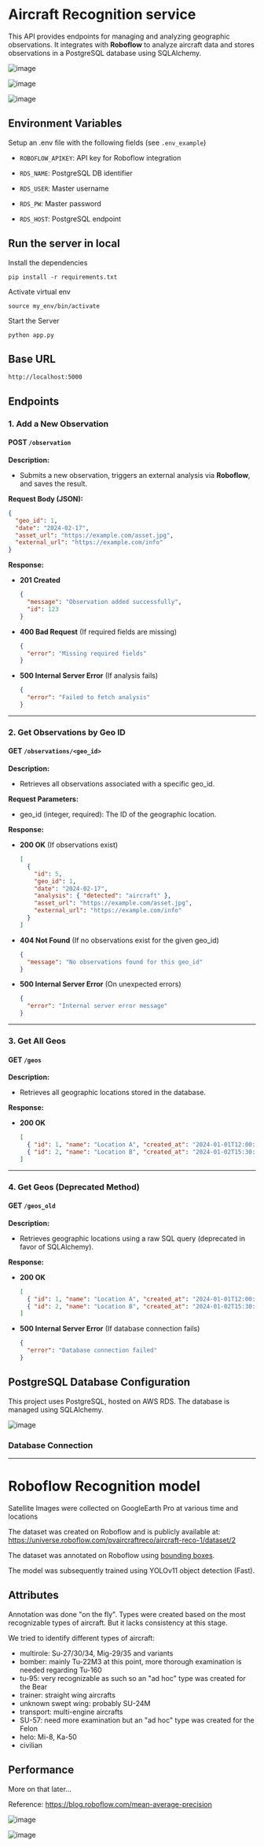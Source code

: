 # Aircraft Recognition service

This API provides endpoints for managing and analyzing geographic observations. It integrates with **Roboflow** to analyze aircraft data and stores observations in a PostgreSQL database using SQLAlchemy.

![image](https://github.com/user-attachments/assets/3b5d9249-2d14-427b-bd5d-7e60c986b811)

![image](https://github.com/user-attachments/assets/a0b8a8b8-d42e-4591-91f3-02d8b0a837f8)

![image](https://github.com/user-attachments/assets/d2d7e6fe-899f-4b1a-97e6-e2754d9b8592)



## Environment Variables

Setup an .env file with the following fields (see `.env_example`)

- `ROBOFLOW_APIKEY`: API key for Roboflow integration

- `RDS_NAME`: PostgreSQL DB identifier
- `RDS_USER`: Master username
- `RDS_PW`: Master password
- `RDS_HOST`: PostgreSQL endpoint

## Run the server in local

Install the dependencies

```
pip install -r requirements.txt

```

Activate virtual env

```
source my_env/bin/activate

```

Start the Server

```
python app.py

```

## Base URL

```
http://localhost:5000
```

## Endpoints

### 1. Add a New Observation

#### **POST** `/observation`

**Description:**

- Submits a new observation, triggers an external analysis via **Roboflow**, and saves the result.

**Request Body (JSON):**

```json
{
  "geo_id": 1,
  "date": "2024-02-17",
  "asset_url": "https://example.com/asset.jpg",
  "external_url": "https://example.com/info"
}
```

**Response:**

- **201 Created**
  ```json
  {
    "message": "Observation added successfully",
    "id": 123
  }
  ```
- **400 Bad Request** (If required fields are missing)
  ```json
  {
    "error": "Missing required fields"
  }
  ```
- **500 Internal Server Error** (If analysis fails)
  ```json
  {
    "error": "Failed to fetch analysis"
  }
  ```

---

### 2. Get Observations by Geo ID

#### **GET** `/observations/<geo_id>`

**Description:**

- Retrieves all observations associated with a specific geo_id.

**Request Parameters:**

- geo_id (integer, required): The ID of the geographic location.

**Response:**

- **200 OK** (If observations exist)

  ```json
  [
    {
      "id": 5,
      "geo_id": 1,
      "date": "2024-02-17",
      "analysis": { "detected": "aircraft" },
      "asset_url": "https://example.com/asset.jpg",
      "external_url": "https://example.com/info"
    }
  ]
  ```

- **404 Not Found** (If no observations exist for the given geo_id)

  ```json
  {
    "message": "No observations found for this geo_id"
  }
  ```

- **500 Internal Server Error** (On unexpected errors)
  ```json
  {
    "error": "Internal server error message"
  }
  ```

---

### 3. Get All Geos

#### **GET** `/geos`

**Description:**

- Retrieves all geographic locations stored in the database.

**Response:**

- **200 OK**
  ```json
  [
    { "id": 1, "name": "Location A", "created_at": "2024-01-01T12:00:00" },
    { "id": 2, "name": "Location B", "created_at": "2024-01-02T15:30:00" }
  ]
  ```

---

### 4. Get Geos (Deprecated Method)

#### **GET** `/geos_old`

**Description:**

- Retrieves geographic locations using a raw SQL query (deprecated in favor of SQLAlchemy).

**Response:**

- **200 OK**
  ```json
  [
    { "id": 1, "name": "Location A", "created_at": "2024-01-01T12:00:00" },
    { "id": 2, "name": "Location B", "created_at": "2024-01-02T15:30:00" }
  ]
  ```
- **500 Internal Server Error** (If database connection fails)
  ```json
  {
    "error": "Database connection failed"
  }
  ```

## PostgreSQL Database Configuration

This project uses PostgreSQL, hosted on AWS RDS. The database is managed using SQLAlchemy.

![image](https://github.com/user-attachments/assets/98f0299e-af71-4915-a20d-5f1b21c4f309)


### Database Connection

---

# Roboflow Recognition model

Satellite Images were collected on GoogleEarth Pro at various time and locations

The dataset was created on Roboflow and is publicly available at: https://universe.roboflow.com/pvaircraftreco/aircraft-reco-1/dataset/2

The dataset was annotated on Roboflow using [bounding boxes](https://docs.roboflow.com/annotate/annotation-tools#bounding-boxes-vs.-polygons).

The model was subsequently trained using YOLOv11 object detection (Fast).

## Attributes

Annotation was done "on the fly". Types were created based on the most recognizable types of aircraft.
But it lacks consistency at this stage.

We tried to identify different types of aircraft:

- multirole: Su-27/30/34, Mig-29/35 and variants
- bomber: mainly Tu-22M3 at this point, more thorough examination is needed regarding Tu-160
- tu-95: very recognizable as such so an "ad hoc" type was created for the Bear
- trainer: straight wing aircrafts
- unknown swept wing: probably SU-24M
- transport: multi-engine aircrafts
- SU-57: need more examination but an "ad hoc" type was created for the Felon
- helo: Mi-8, Ka-50
- civilian

## Performance

More on that later...

Reference: https://blog.roboflow.com/mean-average-precision

![image](https://github.com/user-attachments/assets/206ae31a-35e0-4d5f-864a-38fd4e4772f5)

![image](https://github.com/user-attachments/assets/accb3471-1858-4cfc-9ef5-9d70749d3c11)
